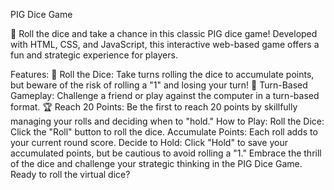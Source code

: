 PIG Dice Game

🎲 Roll the dice and take a chance in this classic PIG dice game! Developed with HTML, CSS, and JavaScript, this interactive web-based game offers a fun and strategic experience for players.

Features:
🎲 Roll the Dice: Take turns rolling the dice to accumulate points, but beware of the risk of rolling a "1" and losing your turn!
🔄 Turn-Based Gameplay: Challenge a friend or play against the computer in a turn-based format.
🏆 Reach 20 Points: Be the first to reach 20 points by skillfully managing your rolls and deciding when to "hold."
How to Play:
Roll the Dice: Click the "Roll" button to roll the dice.
Accumulate Points: Each roll adds to your current round score.
Decide to Hold: Click "Hold" to save your accumulated points, but be cautious to avoid rolling a "1."
Embrace the thrill of the dice and challenge your strategic thinking in the PIG Dice Game. Ready to roll the virtual dice?
